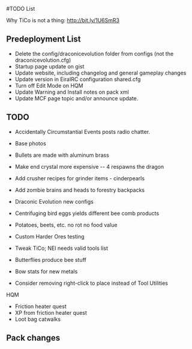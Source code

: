 ﻿#TODO List

Why TiCo is not a thing: http://bit.ly/1U6SmR3

## Predeployment List
- Delete the config/draconicevolution folder from configs (not the draconicevolution.cfg)
- Startup page update on gist
- Update website, including changelog and general gameplay changes
- Update version in EiraIRC configuration shared.cfg
- Turn off Edit Mode on HQM
- Update Warning and Install notes on pack xml
- Update MCF page topic and/or announce update.

## TODO

- Accidentally Circumstantial Events posts radio chatter.
- Base photos

- Bullets are made with aluminum brass
- Make end crystal more expensive -- 4 respawns the dragon
- Add crusher recipes for grinder items - cinderpearls
- Add zombie brains and heads to forestry backpacks
- Draconic Evolution new configs
- Centrifuging bird eggs yields different bee comb products
- Potatoes, beets, etc. no rot no food value
- Custom Harder Ores testing
- Tweak TiCo; NEI needs valid tools list
- Butterflies produce bee stuff
- Bow stats for new metals
- Consider removing right-click to place instead of Tool Utilities

HQM
- Friction heater quest
- XP from friction heater quest
- Loot bag catwalks
 
## Pack changes
